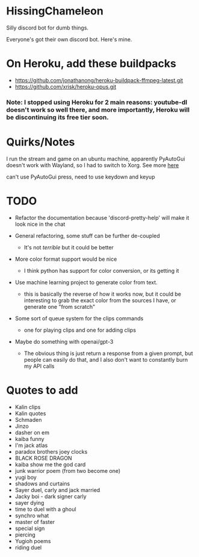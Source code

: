 # HissingChameleon
Silly discord bot for dumb things.

Everyone's got their own discord bot. Here's mine.


# On Heroku, add these buildpacks
- https://github.com/jonathanong/heroku-buildpack-ffmpeg-latest.git
- https://github.com/xrisk/heroku-opus.git

### Note: I stopped using Heroku for 2 main reasons: youtube-dl doesn't work so well there, and more importantly, Heroku will be discontinuing its free tier soon.

# Quirks/Notes

I run the stream and game on an ubuntu machine, apparently PyAutoGui doesn't work with Wayland, so I had to switch to Xorg. See more [here](https://askubuntu.com/questions/1433002/ubuntu-gui-cant-take-virtual-keystrokes)

can't use PyAutoGui press, need to use keydown and keyup


# TODO

* Refactor the documentation because 'discord-pretty-help' will make it look nice in the chat
* General refactoring, some stuff can be further de-coupled
    * It's not *terrible* but it could be better
* More color format support would be nice
    * I think python has support for color conversion, or its getting it
* Use machine learning project to generate color from text.
   * this is basically the reverse of how it works now, but it could be interesting to grab the exact color from the sources I have, or generate one "from scratch"
* Some sort of queue system for the clips commands
    * one for playing clips and one for adding clips

* Maybe do something with openai/gpt-3
    * The obvious thing is just return a response from a given prompt, but people can easily do that, and I also don't want to constantly burn my API calls

# Quotes to add
- Kalin clips
- Kalin quotes
- Schmaden
- Jinzo
- dasher on em
- kaiba funny
- I'm jack atlas
- paradox brothers joey clocks
- BLACK ROSE DRAGON
- kaiba show me the god card
- junk warrior poem (from two become one)
- yugi boy
- shadows and curtains
- Sayer duel, carly and jack married
- Jacky boi - dark signer carly
- sayer dying
- time to duel with a ghoul
- synchro what
- master of faster
- special sign
- piercing
- Yugioh poems
- riding duel
